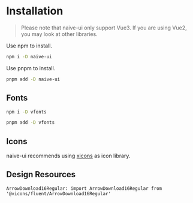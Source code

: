 <!--anchor:on-->

# Installation

> Please note that naive-ui only support Vue3. If you are using Vue2, you may look at other libraries.

Use npm to install.

```bash
npm i -D naive-ui
```

Use pnpm to install.

```bash
pnpm add -D naive-ui
```

## Fonts

```bash
npm i -D vfonts
```

```bash
pnpm add -D vfonts
```

## Icons

naive-ui recommends using [xicons](https://www.xicons.org) as icon library.

## Design Resources

<n-card size="small" footer-style="text-align: center;" style="width: 420px; max-width: 100%;">
  <template #cover>
    <img src="https://naive-ui.oss-accelerate.aliyuncs.com/naive-design.png">
  </template>
  <template #footer>
    <n-button
      tag="a"
      href="https://naive-ui.oss-accelerate.aliyuncs.com/NaiveUI-Design-Library%28Square-Corner%29.sketch"
      text
      target="_blank"
      icon-placement="right"
    >
      Naive UI (Sketch)
      <template #icon>
        <n-icon >
          <ArrowDownload16Regular />
        </n-icon>
      </template>
    </n-button>
  </template>
</n-card>

```component
ArrowDownload16Regular: import ArrowDownload16Regular from '@vicons/fluent/ArrowDownload16Regular'
```
